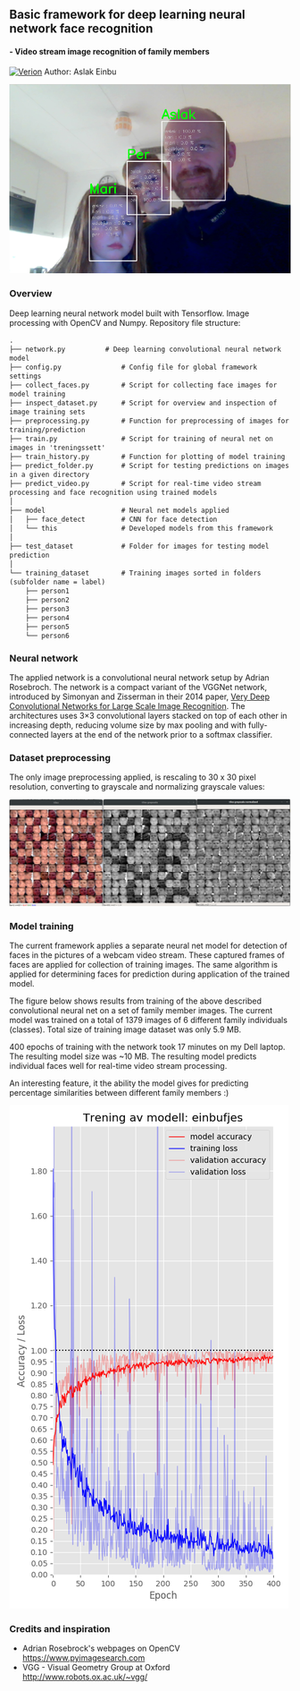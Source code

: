 
## Basic framework for deep learning neural network face recognition

#### - Video stream image recognition of family members
[![Verion](https://img.shields.io/badge/Version-v.1.10-silver)](https://legarage.wordpress.com/)
Author: Aslak Einbu

![alt text](./readme_images/screenshot.png "Screenshot")


### Overview

Deep learning neural network model built with Tensorflow. Image processing with OpenCV and Numpy.
Repository file structure:

```
.
├── network.py   	    # Deep learning convolutional neural network model
├── config.py               # Config file for global framework settings 
├── collect_faces.py        # Script for collecting face images for model training 
├── inspect_dataset.py      # Script for overview and inspection of image training sets 
├── preprocessing.py        # Function for preprocessing of images for training/prediction  
├── train.py                # Script for training of neural net on images in 'treningssett'  
├── train_history.py        # Function for plotting of model training
├── predict_folder.py       # Script for testing predictions on images in a given directory
├── predict_video.py        # Script for real-time video stream processing and face recognition using trained models
│
├── model                   # Neural net models applied
│   ├── face_detect         # CNN for face detection
│   └── this                # Developed models from this framework
│ 
├── test_dataset            # Folder for images for testing model prediction
│ 
└── training_dataset        # Training images sorted in folders (subfolder name = label)        
    ├── person1
    ├── person2
    ├── person3
    ├── person4
    ├── person5
    └── person6
```

### Neural network
The applied network is a convolutional neural network setup by Adrian Rosebroch. The network is a
compact variant of the VGGNet network, introduced by Simonyan and Zisserman in their 2014 paper, 
[Very Deep Convolutional Networks for Large Scale Image Recognition](https://arxiv.org/abs/1409.1556).
The architectures uses 3×3 convolutional layers stacked on top of each other in increasing depth,
reducing volume size by max pooling and with fully-connected layers at the end of the network prior to 
a softmax classifier.

### Dataset preprocessing
The only image preprocessing applied, is rescaling to 30 x 30 pixel resolution, converting to grayscale 
and normalizing grayscale values:

![alt text](./readme_images/dataset.png "One class for training")


### Model training
The current framework applies a separate neural net model for detection of faces in the pictures of a webcam video stream. 
These captured frames of faces are applied for collection of training images. The same algorithm is applied for determining 
faces for prediction during application of the trained model.

The figure below shows results from training of the above described convolutional neural net on a set of family member images.
The current model was trained on a total of 1379 images of 6 different family individuals (classes). 
Total size of training image dataset was only 5.9 MB.

400 epochs of training with the network took 17 minutes on my Dell laptop.
The resulting model size was ~10 MB. The resulting model predicts individual faces well for real-time video stream processing.

An interesting feature, it the ability the model gives for predicting percentage similarities between different family members :)


![alt text](./readme_images/train.png "Neural net training")


### Credits and inspiration
- Adrian Rosebrock's webpages on OpenCV https://www.pyimagesearch.com
- VGG - Visual Geometry Group at Oxford http://www.robots.ox.ac.uk/~vgg/



